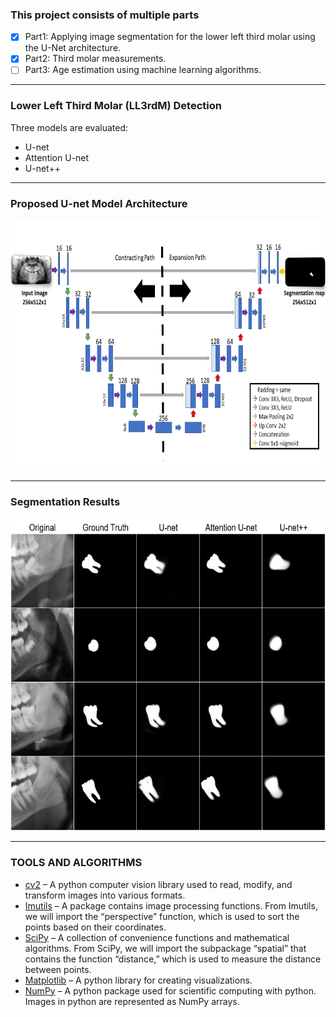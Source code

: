 
<h3>This project consists of multiple parts</h3>

- [x] Part1: Applying image segmentation for the lower left third molar using the U-Net architecture.
- [x] Part2: Third molar measurements. 
- [ ] Part3: Age estimation using machine learning algorithms.

<hr>

<h3>Lower Left Third Molar (LL3rdM) Detection</h3>
Three models are evaluated:

- U-net
- Attention U-net
- U-net++
 
<hr>

<h3>Proposed U-net Model Architecture</h3>

<p align="center"> 

<img width="700" height="400" src="https://github.com/sawsanowa/Age_Estimation_Using_LL3rdM/blob/main/Model_Architecture/U-net%20Arch%20256x512x1.png"/>
 
</p>

<hr>

<h3>Segmentation Results </h3>


<p align="center"> 
 
 <img width="600" height="500" src="https://github.com/sawsanowa/Age_Estimation_Using_LL3rdM/blob/main/Figures/U-net_comparison.PNG"/>
 
</p>

<hr>

<h3> TOOLS AND ALGORITHMS </h3>

<p>
 
- [cv2](https://pypi.org/project/opencv-python/) – A python computer vision library used to read, modify, and transform images into various formats. 
- [Imutils](https://pypi.org/project/imutils/)  – A package contains image processing functions. From Imutils, we will import the “perspective” function, which is used to sort the points based on their coordinates. 
- [SciPy](https://scipy.github.io/devdocs/index.html)  – A collection of convenience functions and mathematical algorithms. From SciPy, we will import the subpackage “spatial” that contains the function “distance,” which is used to measure the distance between points. 
- [Matplotlib](https://matplotlib.org/)  – A python library for creating visualizations. 
- [NumPy](https://numpy.org/)  – A python package used for scientific computing with python. Images in python are represented as NumPy arrays. 

</p>
